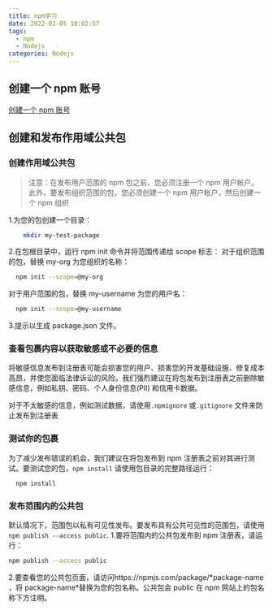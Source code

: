 ```yaml
---
title: npm学习
date: 2022-01-05 10:02:57
tags:
  - npm
  - Nodejs
categories: Nodejs
---
```


## 创建一个 npm 账号

[创建一个 npm 账号](https://docs.npmjs.com/creating-a-new-npm-user-account)

## 创建和发布作用域公共包

### 创建作用域公共包

> 注意：在发布用户范围的 npm 包之前，您必须注册一个 npm 用户帐户。
> 此外，要发布组织范围的包，您必须创建一个 npm 用户帐户，然后创建一个 npm 组织

1.为您的包创建一个目录：

```bash
    mkdir my-test-package
```

2.在包根目录中，运行 npm init 命令并将范围传递给 scope 标志：
对于组织范围的包，替换 my-org 为您组织的名称：

```bash
  npm init --scope=@my-org
```

对于用户范围的包，替换 my-username 为您的用户名：

```bash
  npm init --scope=@my-username
```

3.提示以生成 package.json 文件。

### 查看包裹内容以获取敏感或不必要的信息

将敏感信息发布到注册表可能会损害您的用户、损害您的开发基础设施、修复成本高昂，并使您面临法律诉讼的风险。我们强烈建议在将包发布到注册表之前删除敏感信息，例如私钥、密码、个人身份信息(PII) 和信用卡数据。

对于不太敏感的信息，例如测试数据，请使用`.npmignore` 或`.gitignore` 文件来防止发布到注册表

### 测试你的包裹

为了减少发布错误的机会，我们建议在将包发布到 npm 注册表之前对其进行测试。要测试您的包，`npm install` 请使用包目录的完整路径运行：

```bash
  npm install
```

### 发布范围内的公共包

默认情况下，范围包以私有可见性发布。要发布具有公共可见性的范围包，请使用`npm publish --access public`. 1.要将范围内的公共包发布到 npm 注册表，请运行：

```bash
npm publish --access public
```

2.要查看您的公共包页面，请访问https://npmjs.com/package/*package-name ，将 package-name\*替换为您的包名称。公共包会 public 在 npm 网站上的包名称下方注明。
